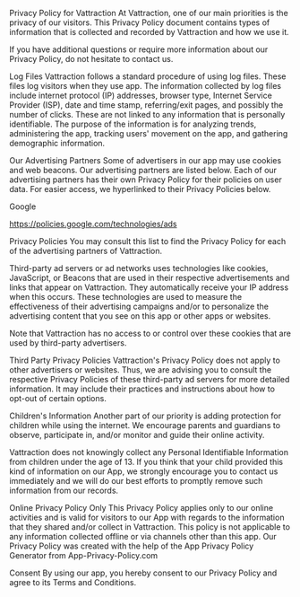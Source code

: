 Privacy Policy for Vattraction
At Vattraction, one of our main priorities is the privacy of our visitors. This Privacy Policy document contains types of information that is collected and recorded by Vattraction and how we use it.

If you have additional questions or require more information about our Privacy Policy, do not hesitate to contact us.

Log Files
Vattraction follows a standard procedure of using log files. These files log visitors when they use app. The information collected by log files include internet protocol (IP) addresses, browser type, Internet Service Provider (ISP), date and time stamp, referring/exit pages, and possibly the number of clicks. These are not linked to any information that is personally identifiable. The purpose of the information is for analyzing trends, administering the app, tracking users' movement on the app, and gathering demographic information.

Our Advertising Partners
Some of advertisers in our app may use cookies and web beacons. Our advertising partners are listed below. Each of our advertising partners has their own Privacy Policy for their policies on user data. For easier access, we hyperlinked to their Privacy Policies below.

Google

https://policies.google.com/technologies/ads

Privacy Policies
You may consult this list to find the Privacy Policy for each of the advertising partners of Vattraction.

Third-party ad servers or ad networks uses technologies like cookies, JavaScript, or Beacons that are used in their respective advertisements and links that appear on Vattraction. They automatically receive your IP address when this occurs. These technologies are used to measure the effectiveness of their advertising campaigns and/or to personalize the advertising content that you see on this app or other apps or websites.

Note that Vattraction has no access to or control over these cookies that are used by third-party advertisers.

Third Party Privacy Policies
Vattraction's Privacy Policy does not apply to other advertisers or websites. Thus, we are advising you to consult the respective Privacy Policies of these third-party ad servers for more detailed information. It may include their practices and instructions about how to opt-out of certain options.

Children's Information
Another part of our priority is adding protection for children while using the internet. We encourage parents and guardians to observe, participate in, and/or monitor and guide their online activity.

Vattraction does not knowingly collect any Personal Identifiable Information from children under the age of 13. If you think that your child provided this kind of information on our App, we strongly encourage you to contact us immediately and we will do our best efforts to promptly remove such information from our records.

Online Privacy Policy Only
This Privacy Policy applies only to our online activities and is valid for visitors to our App with regards to the information that they shared and/or collect in Vattraction. This policy is not applicable to any information collected offline or via channels other than this app. Our Privacy Policy was created with the help of the App Privacy Policy Generator from App-Privacy-Policy.com

Consent
By using our app, you hereby consent to our Privacy Policy and agree to its Terms and Conditions.
